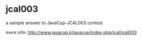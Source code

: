 # jcal003
a sample answer to JavaCup-JCAL003 contest

more info: http://www.javacup.ir/javacup/index.php/jcal/jcal003
